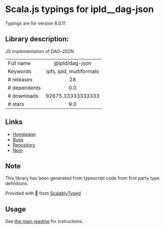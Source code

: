 
# Scala.js typings for ipld__dag-json

Typings are for version 8.0.11

## Library description:
JS implementation of DAG-JSON

|                    |                 |
| ------------------ | :-------------: |
| Full name          | @ipld/dag-json |
| Keywords           | ipfs, ipld, multiformats |
| # releases         | 28 |
| # dependents       | 0.0 |
| # downloads        | 92675.33333333333 |
| # stars            | 9.0 |

## Links
- [Homepage](https://github.com/ipld/js-dag-json#readme)
- [Bugs](https://github.com/ipld/js-dag-json/issues)
- [Repository](https://github.com/ipld/js-dag-json)
- [Npm](https://www.npmjs.com/package/%40ipld%2Fdag-json)
    


## Note
This library has been generated from typescript code from first party type definitions.

Provided with :purple_heart: from [ScalablyTyped](https://github.com/oyvindberg/ScalablyTyped)

## Usage
See [the main readme](../../readme.md) for instructions.


